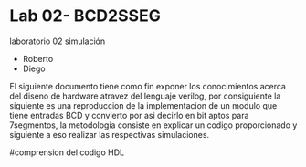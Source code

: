 # Lab 02- BCD2SSEG
laboratorio 02 simulación

* Roberto 
* Diego


El siguiente documento tiene como fin exponer los conocimientos acerca del diseno de hardware atravez del lenguaje verilog, por consiguiente la siguiente es una reproduccion de la implementacion de un modulo que tiene entradas BCD  y convierto por asi decirlo en bit aptos para 7segmentos, la metodologia consiste en explicar un codigo proporcionado y siguiente a eso realizar las respectivas simulaciones.

#comprension del codigo HDL



